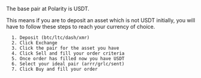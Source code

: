 The base pair at Polarity is USDT.

This means if you are to deposit an asset which is not USDT initially,
you will have to follow these steps to reach your currency of choice.

      1. Deposit (btc/ltc/dash/xmr)
      2. Click Exchange
      3. Click the pair for the asset you have
      4. Click Sell and fill your order criteria
      5. Once order has filled now you have USDT
      6. Select your ideal pair (arrr/grlc/sent)
      7. Click Buy and fill your order
      
